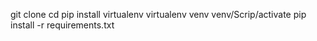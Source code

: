 git clone <repo>
cd <repo>
pip install virtualenv
virtualenv venv
venv/Scrip/activate
pip install -r requirements.txt